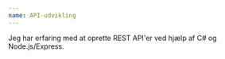 ```yaml
---
name: API-udvikling
---
```


Jeg har erfaring med at oprette <span>REST API</span>'er ved hjælp af <span>C#</span> og <span>Node.js/Express</span>.